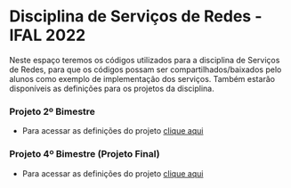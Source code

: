 # Disciplina de Serviços de Redes - IFAL 2022

Neste espaço teremos os códigos utilizados para a disciplina de Serviços de Redes, para que os códigos possam ser compartilhados/baixados pelo alunos como exemplo de implementação dos serviços. Também estarão disponíveis as definições para os projetos da disciplina.

### Projeto 2º Bimestre
* Para acessar as definições do projeto [clique aqui](https://github.com/alaelson/labredes2022/blob/master/projeto-2b-sred/README.md)

### Projeto 4º Bimestre (Projeto Final)
* Para acessar as definições do projeto [clique aqui](https://github.com/alaelson/labredes2022/blob/master/projeto-2b-sred/README.md)
